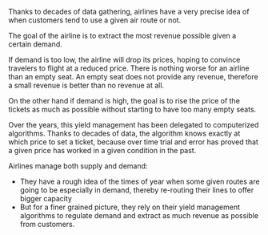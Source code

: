 Thanks to decades of data gathering, airlines have a very precise idea of when customers tend to use a given air route or not.

The goal of the airline is to extract the most revenue possible given a certain demand.

If demand is too low, the airline will drop its prices, hoping to convince travelers to flight at a reduced price. There is nothing worse for an airline than an empty seat. An empty seat does not provide any revenue, therefore a small revenue is better than no revenue at all.

On the other hand if demand is high, the goal is to rise the price of the tickets as much as possible without starting to have too many empty seats.

Over the years, this yield management has been delegated to computerized algorithms. Thanks to decades of data, the algorithm knows exactly at which price to set a ticket, because over time trial and error has proved that a given price has worked in a given condition in the past.

Airlines manage both supply and demand:
- They have a rough idea of the times of year when some given routes are going to be especially in demand, thereby re-routing their lines to offer bigger capacity
- But for a finer grained picture, they rely on their yield management algorithms to regulate demand and extract as much revenue as possible from customers.
